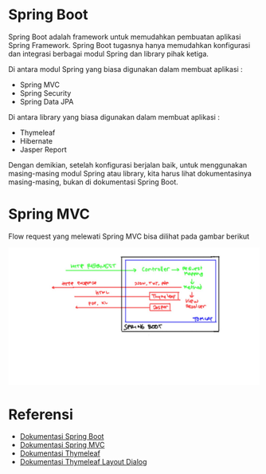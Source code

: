 # Spring Boot #

Spring Boot adalah framework untuk memudahkan pembuatan aplikasi Spring Framework. Spring Boot tugasnya hanya memudahkan konfigurasi dan integrasi berbagai modul Spring dan library pihak ketiga.

Di antara modul Spring yang biasa digunakan dalam membuat aplikasi :

* Spring MVC
* Spring Security
* Spring Data JPA

Di antara library yang biasa digunakan dalam membuat aplikasi :

* Thymeleaf
* Hibernate
* Jasper Report

Dengan demikian, setelah konfigurasi berjalan baik, untuk menggunakan masing-masing modul Spring atau library, kita harus lihat dokumentasinya masing-masing, bukan di dokumentasi Spring Boot.

# Spring MVC #

Flow request yang melewati Spring MVC bisa dilihat pada gambar berikut

![Flow request Spring MVC](flow-request-springmvc.jpg)

# Referensi #

* [Dokumentasi Spring Boot](http://docs.spring.io/spring-boot/docs/current/reference/html/)
* [Dokumentasi Spring MVC](http://docs.spring.io/spring/docs/current/spring-framework-reference/html/mvc.html)
* [Dokumentasi Thymeleaf](http://www.thymeleaf.org/documentation.html)
* [Dokumentasi Thymeleaf Layout Dialog](https://ultraq.github.io/thymeleaf-layout-dialect/)